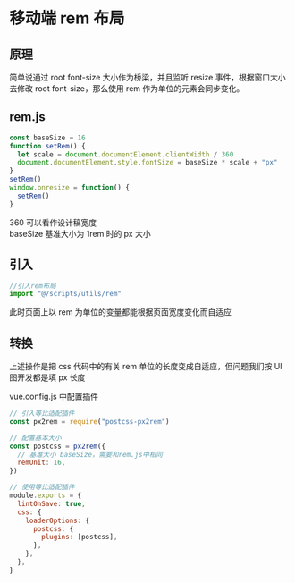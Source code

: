 # 移动端 rem 布局

## 原理

简单说通过 root font-size 大小作为桥梁，并且监听 resize 事件，根据窗口大小去修改 root font-size，那么使用 rem 作为单位的元素会同步变化。

## rem.js

```javascript
const baseSize = 16
function setRem() {
  let scale = document.documentElement.clientWidth / 360
  document.documentElement.style.fontSize = baseSize * scale + "px"
}
setRem()
window.onresize = function() {
  setRem()
}
```

360 可以看作设计稿宽度  
baseSize 基准大小为 1rem 时的 px 大小

## 引入

```javascript
//引入rem布局
import "@/scripts/utils/rem"
```

此时页面上以 rem 为单位的变量都能根据页面宽度变化而自适应

## 转换

上述操作是把 css 代码中的有关 rem 单位的长度变成自适应，但问题我们按 UI 图开发都是填 px 长度

vue.config.js 中配置插件

```javascript
// 引入等比适配插件
const px2rem = require("postcss-px2rem")

// 配置基本大小
const postcss = px2rem({
  // 基准大小 baseSize，需要和rem.js中相同
  remUnit: 16,
})

// 使用等比适配插件
module.exports = {
  lintOnSave: true,
  css: {
    loaderOptions: {
      postcss: {
        plugins: [postcss],
      },
    },
  },
}
```

